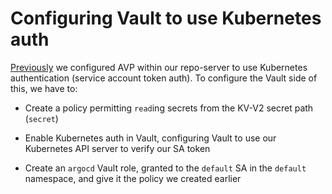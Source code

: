 # Configuring Vault to use Kubernetes auth

[Previously](../argocd/overlays) we configured AVP within our repo-server to use Kubernetes authentication (service account token auth). To configure the Vault side of this, we have to:

- Create a policy permitting `read`ing secrets from the KV-V2 secret path (`secret`)

- Enable Kubernetes auth in Vault, configuring Vault to use our Kubernetes API server to verify our SA token

- Create an `argocd` Vault role, granted to the `default` SA in the `default` namespace, and give it the policy we created earlier